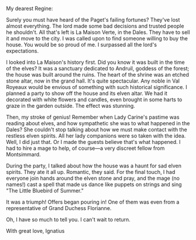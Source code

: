 My dearest Regine:

Surely you must have heard of the Paget's failing fortunes? They've lost almost everything. The lord made some bad decisions and trusted people he shouldn't. All that's left is La Maison Verte, in the Dales. They have to sell it and move to the city. I was called upon to find someone willing to buy the house. You would be so proud of me. I surpassed all the lord's expectations.

I looked into La Maison's history first. Did you know it was built in the time of the elves? It was a sanctuary dedicated to Andruil, goddess of the forest; the house was built around the ruins. The heart of the shrine was an etched stone altar, now in the grand hall. It's quite spectacular. Any noble in Val Royeaux would be envious of something with such historical significance. I planned a party to show off the house and its elven altar. We had it decorated with white flowers and candles, even brought in some harts to graze in the garden outside. The effect was stunning.

Then, my stroke of genius! Remember when Lady Carine's pastime was reading about elves, and how sympathetic she was to what happened in the Dales? She couldn't stop talking about how we must make contact with the restless elven spirits. All her lady companions were so taken with the idea. Well, I did just that. Or I made the guests believe that's what happened. I had to hire a mage to help, of course—a very discreet fellow from Montsimmard.

During the party, I talked about how the house was a haunt for sad elven spirits. They ate it all up. Romantic, they said. For the final touch, I had everyone join hands around the elven stone and pray, and the mage (no names!) cast a spell that made us dance like puppets on strings and sing "The Little Bluebird of Summer."

It was a triumph! Offers began pouring in! One of them was even from a representative of Grand Duchess Florianne.

Oh, I have so much to tell you. I can't wait to return.

With great love,
Ignatius
